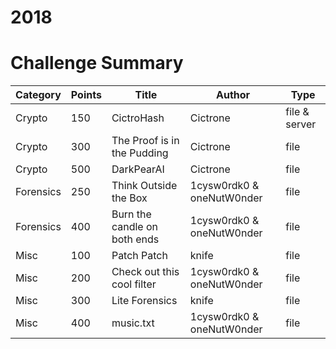 # 2018

# Challenge Summary
| Category  | Points | Title                        | Author                    | Type          |
|-----------|--------|------------------------------|---------------------------|---------------|
| Crypto    | 150    | CictroHash                   | Cictrone                  | file & server |
| Crypto    | 300    | The Proof is in the Pudding  | Cictrone                  | file          |
| Crypto    | 500    | DarkPearAI                   | Cictrone                  | file          |
| Forensics | 250    | Think Outside the Box        | 1cysw0rdk0 & oneNutW0nder | file          |
| Forensics | 400    | Burn the candle on both ends | 1cysw0rdk0 & oneNutW0nder | file          |
| Misc      | 100    | Patch Patch                  | knife                     | file          |
| Misc      | 200    | Check out this cool filter   | 1cysw0rdk0 & oneNutW0nder | file          |
| Misc      | 300    | Lite Forensics               | knife                     | file          |
| Misc      | 400    | music.txt                    | 1cysw0rdk0 & oneNutW0nder | file          |
